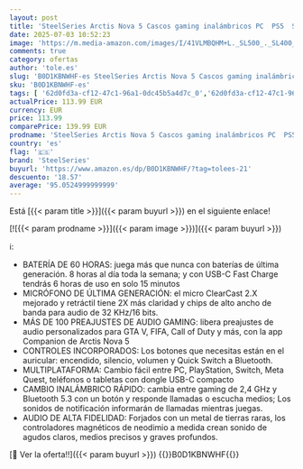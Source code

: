 ```yaml
---
layout: post
title: 'SteelSeries Arctis Nova 5 Cascos gaming inalámbricos PC  PS5  Switch 2  móvil - Controladores magnéticos de neodimio - Más de 100 preajustes de audio - Batería de 60h - 2 4 GHz o BT - Micro Gen2.X'
date: 2025-07-03 10:52:23
image: 'https://m.media-amazon.com/images/I/41VLMBQHM+L._SL500_._SL400_.jpg'
comments: true
category: ofertas
author: 'tole.es'
slug: 'B0D1KBNWHF-es SteelSeries Arctis Nova 5 Cascos gaming inalámbricos PC...'
sku: 'B0D1KBNWHF-es'
tags: [ '62d0fd3a-cf12-47c1-96a1-0dc45b5a4d7c_0','62d0fd3a-cf12-47c1-96a1-0dc45b5a4d7c_1601','62d0fd3a-cf12-47c1-96a1-0dc45b5a4d7c_3301','749d7d8e-47fd-431e-8b51-348b70f767e2_0','749d7d8e-47fd-431e-8b51-348b70f767e2_4701','749d7d8e-47fd-431e-8b51-348b70f767e2_9101','856628d6-bd06-44c9-8556-c5cb75f77e2b_0','856628d6-bd06-44c9-8556-c5cb75f77e2b_2201','856628d6-bd06-44c9-8556-c5cb75f77e2b_3601','856628d6-bd06-44c9-8556-c5cb75f77e2b_3701','856628d6-bd06-44c9-8556-c5cb75f77e2b_8201','Accesorios','Accesorios para Juegos PC','Accesorios para Nintendo Switch','Accesorios para PS4, Xbox One y Nintendo Switch','Accesorios para PlayStation 4','Accesorios para PlayStation 5','Arborist Merchandising Root','Auriculares gaming con micrófono para PlayStation 4','Auriculares gaming para Nintendo Switch','Auriculares gaming para PC','Auriculares para PlayStation 5','Electrónica','Hardware y juegos para Nintendo Switch','Hardware y juegos para PlayStation 4','Hardware y juegos para PlayStation 5','Informática','Juegos y Accesorios para PC','PC','PC Accesorios','Preventa de Videojuegos','Self Service','Special Features Stores','Top Brands Headphones Selection','Top brands in Electronics','Videojuegos','Videojuegos más esperados','ps5','steelseries','🇪🇸', ]
actualPrice: 113.99 EUR
currency: EUR
price: 113.99
comparePrice: 139.99 EUR
prodname: 'SteelSeries Arctis Nova 5 Cascos gaming inalámbricos PC  PS5  Switch 2  móvil - Controladores magnéticos de neodimio - Más de 100 preajustes de audio - Batería de 60h - 2 4 GHz o BT - Micro Gen2.X'
country: 'es'
flag: '🇪🇸'
brand: 'SteelSeries'
buyurl: 'https://www.amazon.es/dp/B0D1KBNWHF/?tag=tolees-21'
descuento: '18.57'
average: '95.0524999999999'
---
```


Está [{{< param title >}}]({{< param buyurl >}}) en el siguiente enlace!

[![{{< param prodname >}}]({{< param image >}})]({{< param buyurl >}})

ℹ️:

- BATERÍA DE 60 HORAS: juega más que nunca con baterías de última generación. 8 horas al día toda la semana; y con USB-C Fast Charge tendrás 6 horas de uso en solo 15 minutos
- MICRÓFONO DE ÚLTIMA GENERACIÓN: el micro ClearCast 2.X mejorado y retráctil tiene 2X más claridad y chips de alto ancho de banda para audio de 32 KHz/16 bits.
- MÁS DE 100 PREAJUSTES DE AUDIO GAMING: libera preajustes de audio personalizados para GTA V, FIFA, Call of Duty y más, con la app Companion de Arctis Nova 5
- CONTROLES INCORPORADOS: Los botones que necesitas están en el auricular: encendido, silencio, volumen y Quick Switch a Bluetooth.
- MULTIPLATAFORMA: Cambio fácil entre PC, PlayStation, Switch, Meta Quest, teléfonos o tabletas con dongle USB-C compacto
- CAMBIO INALÁMBRICO RÁPIDO: cambia entre gaming de 2,4 GHz y Bluetooth 5.3 con un botón y responde llamadas o escucha medios; Los sonidos de notificación informarán de llamadas mientras juegas.
- AUDIO DE ALTA FIDELIDAD: Forjados con un metal de tierras raras, los controladores magnéticos de neodimio a medida crean sonido de agudos claros, medios precisos y graves profundos.

[🛒 Ver la oferta!!]({{< param buyurl >}})
{{<world>}}B0D1KBNWHF{{</world>}}
